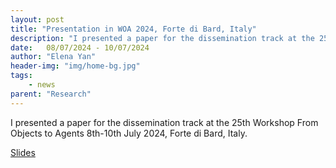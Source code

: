 ```yaml
---
layout: post
title: "Presentation in WOA 2024, Forte di Bard, Italy"
description: "I presented a paper for the dissemination track at the 25th Workshop From Objects to Agents 8th-10th July 2024, Forte di Bard, Italy"
date:   08/07/2024 - 10/07/2024
author: "Elena Yan"
header-img: "img/home-bg.jpg"
tags: 
    - news
parent: "Research"
---
```


I presented a paper for the dissemination track at the 25th Workshop From Objects to Agents 8th-10th July 2024, Forte di Bard, Italy.

[Slides](../../../../presentation/woa24.pdf)